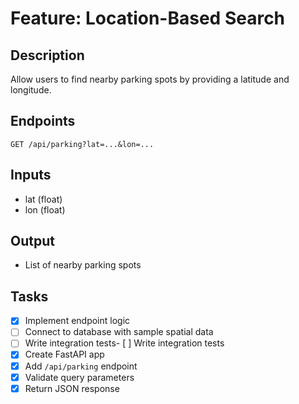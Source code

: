 # Feature: Location-Based Search

## Description
Allow users to find nearby parking spots by providing a latitude and longitude.

## Endpoints
`GET /api/parking?lat=...&lon=...`

## Inputs
- lat (float)
- lon (float)

## Output
- List of nearby parking spots

## Tasks
- [x] Implement endpoint logic
- [ ] Connect to database with sample spatial data
- [ ] Write integration tests- [ ] Write integration tests
- [x] Create FastAPI app
- [x] Add `/api/parking` endpoint
- [x] Validate query parameters
- [x] Return JSON response